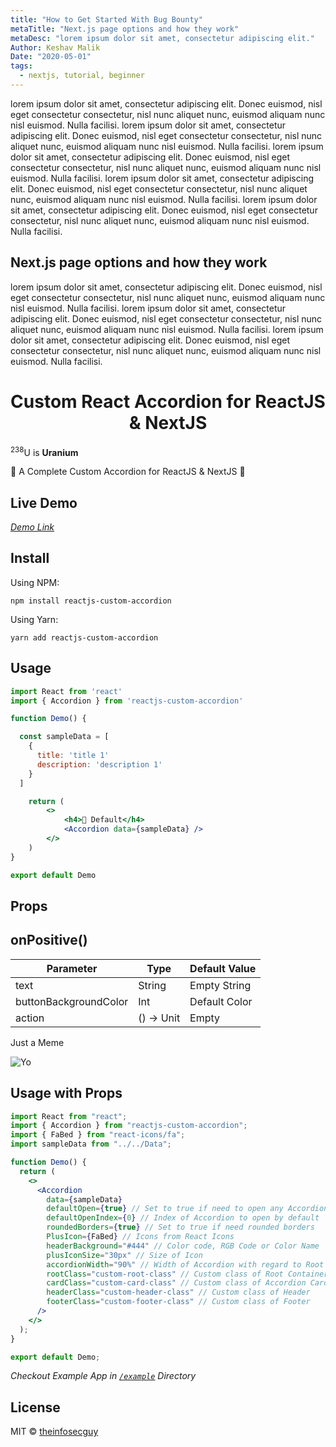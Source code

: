 ```yaml
---
title: "How to Get Started With Bug Bounty"
metaTitle: "Next.js page options and how they work"
metaDesc: "lorem ipsum dolor sit amet, consectetur adipiscing elit."
Author: Keshav Malik
Date: "2020-05-01"
tags:
  - nextjs, tutorial, beginner
---
```


lorem ipsum dolor sit amet, consectetur adipiscing elit. Donec euismod, nisl eget consectetur consectetur, nisl nunc aliquet nunc, euismod aliquam nunc nisl euismod. Nulla facilisi. lorem ipsum dolor sit amet, consectetur adipiscing elit. Donec euismod, nisl eget consectetur consectetur, nisl nunc aliquet nunc, euismod aliquam nunc nisl euismod. Nulla facilisi. lorem ipsum dolor sit amet, consectetur adipiscing elit. Donec euismod, nisl eget consectetur consectetur, nisl nunc aliquet nunc, euismod aliquam nunc nisl euismod. Nulla facilisi. lorem ipsum dolor sit amet, consectetur adipiscing elit. Donec euismod, nisl eget consectetur consectetur, nisl nunc aliquet nunc, euismod aliquam nunc nisl euismod. Nulla facilisi. lorem ipsum dolor sit amet, consectetur adipiscing elit. Donec euismod, nisl eget consectetur consectetur, nisl nunc aliquet nunc, euismod aliquam nunc nisl euismod. Nulla facilisi.

## Next.js page options and how they work

lorem ipsum dolor sit amet, consectetur adipiscing elit. Donec euismod, nisl eget consectetur consectetur, nisl nunc aliquet nunc, euismod aliquam nunc nisl euismod. Nulla facilisi. lorem ipsum dolor sit amet, consectetur adipiscing elit. Donec euismod, nisl eget consectetur consectetur, nisl nunc aliquet nunc, euismod aliquam nunc nisl euismod. Nulla facilisi. lorem ipsum dolor sit amet, consectetur adipiscing elit. Donec euismod, nisl eget consectetur consectetur, nisl nunc aliquet nunc, euismod aliquam nunc nisl euismod. Nulla facilisi.

# <center> Custom React Accordion for ReactJS & NextJS </center>

<sup>238</sup>U is <b>Uranium</b>

🚀 A Complete Custom Accordion for ReactJS &amp; NextJS 🚀

## Live Demo

_[Demo Link](https://theinfosecguy.github.io/reactjs-custom-accordion/)_

## Install

Using NPM:

```
npm install reactjs-custom-accordion
```

Using Yarn:

```
yarn add reactjs-custom-accordion
```

## Usage

```jsx
import React from 'react'
import { Accordion } from 'reactjs-custom-accordion'

function Demo() {

  const sampleData = [
    {
      title: 'title 1'
      description: 'description 1'
    }
  ]

    return (
        <>
            <h4>🚀 Default</h4>
            <Accordion data={sampleData} />
        </>
    )
}

export default Demo
```

## Props

## onPositive()

| Parameter             | Type       | Default Value |
| --------------------- | ---------- | ------------- |
| text                  | String     | Empty String  |
| buttonBackgroundColor | Int        | Default Color |
| action                | () -> Unit | Empty         |


Just a Meme

![Yo](https://images.unsplash.com/photo-1651627314734-46bdc9212ddc?ixlib=rb-1.2.1&ixid=MnwxMjA3fDB8MHxwaG90by1wYWdlfHx8fGVufDB8fHx8&auto=format&fit=crop&w=387&q=80)


## Usage with Props

```jsx
import React from "react";
import { Accordion } from "reactjs-custom-accordion";
import { FaBed } from "react-icons/fa";
import sampleData from "../../Data";

function Demo() {
  return (
    <>
      <Accordion
        data={sampleData}
        defaultOpen={true} // Set to true if need to open any Accordion by default
        defaultOpenIndex={0} // Index of Accordion to open by default
        roundedBorders={true} // Set to true if need rounded borders
        PlusIcon={FaBed} // Icons from React Icons
        headerBackground="#444" // Color code, RGB Code or Color Name
        plusIconSize="30px" // Size of Icon
        accordionWidth="90%" // Width of Accordion with regard to Root Container
        rootClass="custom-root-class" // Custom class of Root Container
        cardClass="custom-card-class" // Custom class of Accordion Card
        headerClass="custom-header-class" // Custom class of Header
        footerClass="custom-footer-class" // Custom class of Footer
      />
    </>
  );
}

export default Demo;
```

_Checkout Example App in [`/example`](https://github.com/theinfosecguy/reactjs-custom-accordion/tree/main/example) Directory_

## License

MIT © [theinfosecguy](https://github.com/theinfosecguy)
